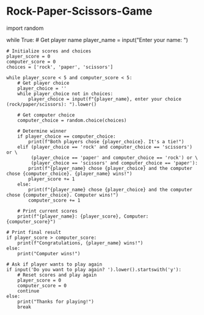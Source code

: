 # Rock-Paper-Scissors-Game


import random

while True:
    # Get player name
    player_name = input("Enter your name: ")
    
    # Initialize scores and choices
    player_score = 0
    computer_score = 0
    choices = ['rock', 'paper', 'scissors']

    while player_score < 5 and computer_score < 5:
        # Get player choice
        player_choice = ''
        while player_choice not in choices:
            player_choice = input(f"{player_name}, enter your choice (rock/paper/scissors): ").lower()

        # Get computer choice
        computer_choice = random.choice(choices)

        # Determine winner
        if player_choice == computer_choice:
            print(f"Both players chose {player_choice}. It's a tie!")
        elif (player_choice == 'rock' and computer_choice == 'scissors') or \
             (player_choice == 'paper' and computer_choice == 'rock') or \
             (player_choice == 'scissors' and computer_choice == 'paper'):
            print(f"{player_name} chose {player_choice} and the computer chose {computer_choice}. {player_name} wins!")
            player_score += 1
        else:
            print(f"{player_name} chose {player_choice} and the computer chose {computer_choice}. Computer wins!")
            computer_score += 1

        # Print current scores
        print(f"{player_name}: {player_score}, Computer: {computer_score}")

    # Print final result
    if player_score > computer_score:
        print(f"Congratulations, {player_name} wins!")
    else:
        print("Computer wins!")

    # Ask if player wants to play again
    if input('Do you want to play again? ').lower().startswith('y'):
        # Reset scores and play again
        player_score = 0
        computer_score = 0
        continue
    else:
        print("Thanks for playing!")
        break
